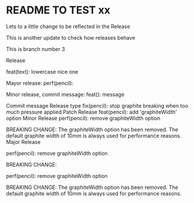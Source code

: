 # README TO TEST xx




Lets to a little change to be reflected in the Release

This is another update to check how releases behave 

This is branch number 3

Release

feat(text): lowercase nice one

Mayor release:
perf(pencil):

Minor release, commit message: 
feat(): message


Commit message	Release type
fix(pencil): stop graphite breaking when too much pressure applied
Patch Release
feat(pencil): add 'graphiteWidth' option
Minor Release
perf(pencil): remove graphiteWidth option

BREAKING CHANGE: The graphiteWidth option has been removed.
The default graphite width of 10mm is always used for performance reasons.
Major Release

perf(pencil): remove graphiteWidth option

BREAKING CHANGE:

perf(pencil): remove graphiteWidth option

BREAKING CHANGE: The graphiteWidth option has been removed.
The default graphite width of 10mm is always used for performance reasons.